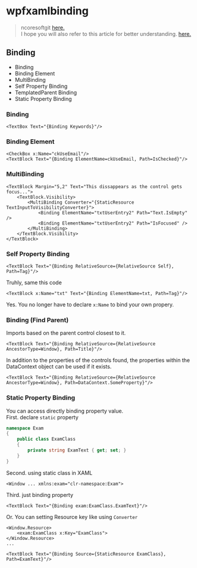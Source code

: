 # wpfxamlbinding
> ncoresoftgit [here.](https://github.com/ncoresoftsource/ncoresoftgit)   
I hope you will also refer to this article for better understanding. [here.](https://github.com/ncoresoftsource/trigger)
## Binding
- Binding
- Binding Element
- MultiBinding
- Self Property Binding
- TemplatedParent Binding
- Static Property Binding
### Binding

```xaml
<TextBox Text="{Binding Keywords}"/>
```

### Binding Element
```xaml
<CheckBox x:Name="ckUseEmail"/>
<TextBlock Text="{Binding ElementName=ckUseEmail, Path=IsChecked}"/>
```
### MultiBinding
```xaml
<TextBlock Margin="5,2" Text="This dissappears as the control gets focus...">
    <TextBlock.Visibility>
        <MultiBinding Converter="{StaticResource TextInputToVisibilityConverter}">
            <Binding ElementName="txtUserEntry2" Path="Text.IsEmpty" />
            <Binding ElementName="txtUserEntry2" Path="IsFocused" />
        </MultiBinding>
    </TextBlock.Visibility>
</TextBlock>
```
### Self Property Binding
```xaml
<TextBlock Text="{Binding RelativeSource={RelativeSource Self}, Path=Tag}"/>
```
Truhly, same this code
```xaml
<TextBlock x:Name="txt" Text="{Binding ElementName=txt, Path=Tag}"/>
```
Yes. You no longer have to declare `x:Name` to bind your own propery.
### Binding (Find Parent)
Imports based on the parent control closest to it.
```xaml
<TextBlock Text="{Binding RelativeSource={RelativeSource AncestorType=Window}, Path=Title}"/>
```
In addition to the properties of the controls found, the properties within the DataContext object can be used if it exists.
```xaml
<TextBlock Text="{Binding RelativeSource={RelativeSource AncestorType=Window}, Path=DataContext.SomeProperty}"/>
```

### Static Property Binding
You can access directly binding property value.   
First. declare `static` property
```csharp
namespace Exam
{
    public class ExamClass
    {
        private string ExamText { get; set; }
    }
}
```

Second. using static class in XAML
```xaml
<Window ... xmlns:exam="clr-namespace:Exam">
```

Third. just binding property
```xaml
<TextBlock Text="{Binding exam:ExamClass.ExamText}"/>
```

Or. You can setting Resource key like using `Converter`
```xaml
<Window.Resource>
    <exam:ExamClass x:Key="ExamClass">
</Window.Resource>
...

<TextBlock Text="{Binding Source={StaticResource ExamClass}, Path=ExamText}"/>
```